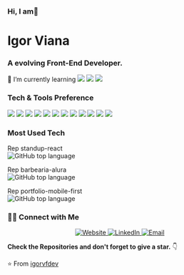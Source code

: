 ### Hi, I am👋
# Igor Viana
### A evolving Front-End Developer.

🌱 I’m currently learning 
<img src ="https://img.shields.io/badge/-HTML5-E34F26?style=flat&logo=html5&logoColor=white"> 
<img src = "https://img.shields.io/badge/-CSS3-1572B6?style=flat&logo=css3&logoColor=white"> 
<img src="https://img.shields.io/badge/-JavaScript-eed718?style=flat&logo=javascript&logoColor=ffffff">

### Tech & Tools Preference

<img src ="https://img.shields.io/badge/-HTML5-E34F26?style=flat&logo=html5&logoColor=white"> <img src ="https://img.shields.io/badge/-CSS3-1572B6?style=flat&logo=css3&logoColor=white"> <img src="https://img.shields.io/badge/-Bootstrap-563D7C?style=flat&logo=bootstrap&logoColor=white"> <img src="https://img.shields.io/badge/-JavaScript-eed718?style=flat&logo=javascript&logoColor=ffffff"> <img src="https://img.shields.io/badge/-Sass-cc6699?style=flat&logo=sass&logoColor=ffffff"> <img src="https://img.shields.io/badge/-React-000000?style=flat&logo=react&logoColor=00c8ff"> <img src="https://img.shields.io/badge/-MySQL-F29111?style=flat&logo=mysql&logoColor=FFFFFF"> <img src="https://img.shields.io/badge/-Node.js-3C873A?style=flat&logo=Node.js&logoColor=white"> <img src="http://img.shields.io/badge/-Git-F1502F?style=flat&logo=git&logoColor=FFFFFF"> <img src="http://img.shields.io/badge/-Github-000000?style=flat&logo=github&logoColor=FFFFFF"> <img src="http://img.shields.io/badge/-VS%20Code-007ACC?style=flat&logo=visual%20studio%20code&logoColor=white"> <img src="http://img.shields.io/badge/-Vercel-black?style=flat&logo=vercel&logoColor=white">

### Most Used Tech
Rep standup-react  
![GitHub top language](https://img.shields.io/github/languages/top/igorvfdev/standup-react?style=plastic)

Rep barbearia-alura  
![GitHub top language](https://img.shields.io/github/languages/top/igorvfdev/barbearia-alura)

Rep portfolio-mobile-first  
![GitHub top language](https://img.shields.io/github/languages/top/igorvfdev/portfolio-mobile-first)

<h3> 🤝🏻 Connect with Me </h3>

<p align="center">
<a href="https://igorviana.com.br" target="_blank">
  <img alt="Website" src="https://img.shields.io/badge/Website-www.igorviana.com.br-blue?style=flat&logo=google-chrome">
  </a>
<a href="https://www.linkedin.com/in/igorvianaf/" target="_blank">
  <img alt="LinkedIn" src="https://img.shields.io/badge/LinkedIn-@igorvianaf-blue?style=flat&logo=linkedin">
  </a>
<a href="mailto:igorvf.dev@gmail.com">
  <img alt="Email" src="https://img.shields.io/badge/Email-igorxvii020@gmail.com-blue?style=flat&logo=gmail">
  </a>
</p>

**Check the Repositories and don't forget to give a star.** 👇

:star: From [igorvfdev](https://github.com/igorvfdev)
